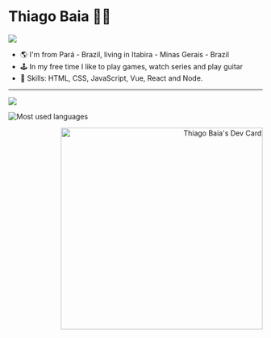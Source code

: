 # Thiago Baia :man_technologist:

![](https://komarev.com/ghpvc/?username=your-github-thiagobaia&color=green)


- 🌎 I'm from Pará - Brazil, living in Itabira - Minas Gerais - Brazil 
- 🕹 In my free time I like to play games, watch series and play guitar
- 📌 Skills: HTML, CSS, JavaScript, Vue, React and Node.

 ----


<p align="left">
    <a href="https://www.linkedin.com/in/thiagobaia1/">
        <img src="https://img.shields.io/badge/%20-thiagobaia-black?color=14171A&labelColor=0e76a8&logo=linkedin&logoColor=ffffff" />
    </a>

</p>

<p align="left">
<img src="https://github-readme-stats.vercel.app/api/top-langs/?username=thiagobaia&layout=compact&hide=makefile&bg_color=091f40&text_color=f6f6f6&title_color=c5203e&icon_color=c5203e" alt="Most used languages" />
</p>


<div align="right" top="10px">
   <a href="https://app.daily.dev/thiagobaia"><img src="https://api.daily.dev/devcards/86a8730cde8741788424cc5095b400b9.png?r=rdv" width="400" alt="Thiago Baia's Dev Card"/></a>
</div>


